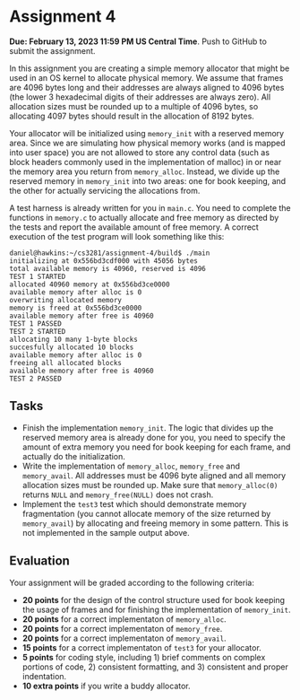 Assignment 4
============

**Due: February 13, 2023 11:59 PM US Central Time**. Push to GitHub to submit the assignment.

In this assignment you are creating a simple memory allocator that might be used in an OS kernel to allocate physical memory. 
We assume that frames are 4096 bytes long and their addresses are always aligned to 4096 bytes (the lower 3 hexadecimal digits of their addresses are always zero). All allocation sizes must be rounded up to a multiple of 4096 bytes, so allocating 4097 bytes should result in the allocation of 8192 bytes.

Your allocator will be initialized using `memory_init` with a reserved memory area. Since we are simulating how physical memory works (and is mapped into user space) you are not allowed to store any control data (such as block headers commonly used in the implementation of malloc) in or near the memory area you return from `memory_alloc`. Instead, we divide up the reserved memory in `memory_init` into two areas: one for book keeping, and the other for actually servicing the allocations from.

A test harness is already written for you in `main.c`. You need to complete the functions in `memory.c` to actually allocate and free memory as directed by the tests and report the available amount of free memory. A correct execution of the test program will look something like this:

```
daniel@hawkins:~/cs3281/assignment-4/build$ ./main
initializing at 0x556bd3cdf000 with 45056 bytes
total available memory is 40960, reserved is 4096
TEST 1 STARTED
allocated 40960 memory at 0x556bd3ce0000
available memory after alloc is 0
overwriting allocated memory
memory is freed at 0x556bd3ce0000
available memory after free is 40960
TEST 1 PASSED
TEST 2 STARTED
allocating 10 many 1-byte blocks
succesfully allocated 10 blocks
available memory after alloc is 0
freeing all allocated blocks
available memory after free is 40960
TEST 2 PASSED
```

## Tasks

* Finish the implementation `memory_init`. The logic that divides up the reserved memory area is already done for you, you need to specify the amount of extra memory you need for book keeping for each frame, and actually do the initialization.
* Write the implementation of `memory_alloc`, `memory_free` and `memory_avail`. All addresses must be 4096 byte aligned and all memory allocation sizes must be rounded up. Make sure that `memory_alloc(0)` returns `NULL` and `memory_free(NULL)` does not crash.
* Implement the `test3` test which should demonstrate memory fragmentation (you cannot allocate memory of the size returned by `memory_avail`) by allocating and freeing memory in some pattern. This is not implemented in the sample output above.

## Evaluation

Your assignment will be graded according to the following criteria:

- **20 points** for the design of the control structure used for book keeping the usage of frames and for finishing the implementation of `memory_init`.
- **20 points** for a correct implementaton of `memory_alloc`.
- **20 points** for a correct implementaton of `memory_free`.
- **20 points** for a correct implementaton of `memory_avail`.
- **15 points** for a correct implementaton of `test3` for your allocator.
- **5 points** for coding style, including 1) brief comments on complex portions of code, 2) consistent formatting, and 3) consistent and proper indentation.
- **10 extra points** if you write a buddy allocator.
